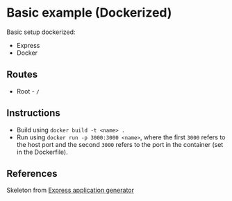 # Basic example (Dockerized)
Basic setup dockerized:
- Express
- Docker

## Routes
- Root - `/`

## Instructions
- Build using `docker build -t <name> .`
- Run using `docker run -p 3000:3000 <name>`, where the first `3000` refers to
the host port and the second `3000` refers to the port in the container
(set in the Dockerfile).

## References
Skeleton from [Express application generator](https://expressjs.com/en/starter/generator.html)
